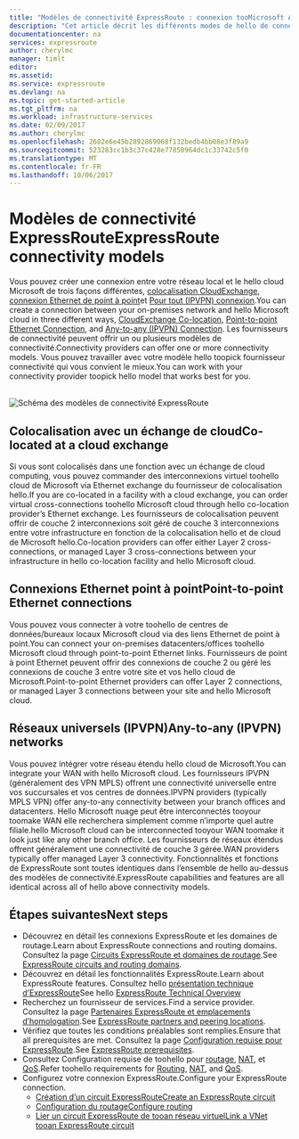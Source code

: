 ```yaml
---
title: "Modèles de connectivité ExpressRoute : connexion tooMicrosoft Azure via des fournisseurs de services réseau, les échanges et les fournisseurs de Ethernet | Documents Microsoft"
description: "Cet article décrit les différents modes de hello de connectivité entre le réseau et les services Microsoft Azure, Office 365 et Dynamics 365 du client hello. Clients peuvent faire appel à des fournisseurs MPLS, des échanges de cloud et des fournisseurs Ethernet."
documentationcenter: na
services: expressroute
author: cherylmc
manager: timlt
editor: 
ms.assetid: 
ms.service: expressroute
ms.devlang: na
ms.topic: get-started-article
ms.tgt_pltfrm: na
ms.workload: infrastructure-services
ms.date: 02/09/2017
ms.author: cherylmc
ms.openlocfilehash: 2682e6e45b2892869068f132bedb4bb08e3f89a9
ms.sourcegitcommit: 523283cc1b3c37c428e77850964dc1c33742c5f0
ms.translationtype: MT
ms.contentlocale: fr-FR
ms.lasthandoff: 10/06/2017
---
```

# <a name="expressroute-connectivity-models"></a><span data-ttu-id="ed094-104">Modèles de connectivité ExpressRoute</span><span class="sxs-lookup"><span data-stu-id="ed094-104">ExpressRoute connectivity models</span></span>
<span data-ttu-id="ed094-105">Vous pouvez créer une connexion entre votre réseau local et le hello cloud Microsoft de trois façons différentes, [colocalisation CloudExchange](#CloudExchange), [connexion Ethernet de point à point](#Ethernet)et [Pour tout (IPVPN) connexion](#IPVPN).</span><span class="sxs-lookup"><span data-stu-id="ed094-105">You can create a connection between your on-premises network and hello Microsoft cloud in three different ways, [CloudExchange Co-location](#CloudExchange), [Point-to-point Ethernet Connection](#Ethernet), and [Any-to-any (IPVPN) Connection](#IPVPN).</span></span> <span data-ttu-id="ed094-106">Les fournisseurs de connectivité peuvent offrir un ou plusieurs modèles de connectivité.</span><span class="sxs-lookup"><span data-stu-id="ed094-106">Connectivity providers can offer one or more connectivity models.</span></span> <span data-ttu-id="ed094-107">Vous pouvez travailler avec votre modèle hello toopick fournisseur connectivité qui vous convient le mieux.</span><span class="sxs-lookup"><span data-stu-id="ed094-107">You can work with your connectivity provider toopick hello model that works best for you.</span></span>
<br><br>

![Schéma des modèles de connectivité ExpressRoute](./media/expressroute-connectivity-models/expressroute-connectivity-models-diagram.png)

## <span data-ttu-id="ed094-109"><a name="CloudExchange"></a>Colocalisation avec un échange de cloud</span><span class="sxs-lookup"><span data-stu-id="ed094-109"><a name="CloudExchange"></a>Co-located at a cloud exchange</span></span>
<span data-ttu-id="ed094-110">Si vous sont colocalisés dans une fonction avec un échange de cloud computing, vous pouvez commander des interconnexions virtuel toohello cloud de Microsoft via Ethernet exchange du fournisseur de colocalisation hello.</span><span class="sxs-lookup"><span data-stu-id="ed094-110">If you are co-located in a facility with a cloud exchange, you can order virtual cross-connections toohello Microsoft cloud through hello co-location provider’s Ethernet exchange.</span></span> <span data-ttu-id="ed094-111">Les fournisseurs de colocalisation peuvent offrir de couche 2 interconnexions soit géré de couche 3 interconnexions entre votre infrastructure en fonction de la colocalisation hello et de cloud de Microsoft hello.</span><span class="sxs-lookup"><span data-stu-id="ed094-111">Co-location providers can offer either Layer 2 cross-connections, or managed Layer 3 cross-connections between your infrastructure in hello co-location facility and hello Microsoft cloud.</span></span>

## <span data-ttu-id="ed094-112"><a name="Ethernet"></a>Connexions Ethernet point à point</span><span class="sxs-lookup"><span data-stu-id="ed094-112"><a name="Ethernet"></a>Point-to-point Ethernet connections</span></span>
<span data-ttu-id="ed094-113">Vous pouvez vous connecter à votre toohello de centres de données/bureaux locaux Microsoft cloud via des liens Ethernet de point à point.</span><span class="sxs-lookup"><span data-stu-id="ed094-113">You can connect your on-premises datacenters/offices toohello Microsoft cloud through point-to-point Ethernet links.</span></span> <span data-ttu-id="ed094-114">Fournisseurs de point à point Ethernet peuvent offrir des connexions de couche 2 ou géré les connexions de couche 3 entre votre site et vos hello cloud de Microsoft.</span><span class="sxs-lookup"><span data-stu-id="ed094-114">Point-to-point Ethernet providers can offer Layer 2 connections, or managed Layer 3 connections between your site and hello Microsoft cloud.</span></span>

## <span data-ttu-id="ed094-115"><a name="IPVPN"></a>Réseaux universels (IPVPN)</span><span class="sxs-lookup"><span data-stu-id="ed094-115"><a name="IPVPN"></a>Any-to-any (IPVPN) networks</span></span>
<span data-ttu-id="ed094-116">Vous pouvez intégrer votre réseau étendu hello cloud de Microsoft.</span><span class="sxs-lookup"><span data-stu-id="ed094-116">You can integrate your WAN with hello Microsoft cloud.</span></span> <span data-ttu-id="ed094-117">Les fournisseurs IPVPN (généralement des VPN MPLS) offrent une connectivité universelle entre vos succursales et vos centres de données.</span><span class="sxs-lookup"><span data-stu-id="ed094-117">IPVPN providers (typically MPLS VPN) offer any-to-any connectivity between your branch offices and datacenters.</span></span> <span data-ttu-id="ed094-118">Hello Microsoft nuage peut être interconnectés tooyour toomake WAN elle recherchera simplement comme n’importe quel autre filiale.</span><span class="sxs-lookup"><span data-stu-id="ed094-118">hello Microsoft cloud can be interconnected tooyour WAN toomake it look just like any other branch office.</span></span> <span data-ttu-id="ed094-119">Les fournisseurs de réseaux étendus offrent généralement une connectivité de couche 3 gérée.</span><span class="sxs-lookup"><span data-stu-id="ed094-119">WAN providers typically offer managed Layer 3 connectivity.</span></span> <span data-ttu-id="ed094-120">Fonctionnalités et fonctions de ExpressRoute sont toutes identiques dans l’ensemble de hello au-dessus des modèles de connectivité.</span><span class="sxs-lookup"><span data-stu-id="ed094-120">ExpressRoute capabilities and features are all identical across all of hello above connectivity models.</span></span> 

## <a name="next-steps"></a><span data-ttu-id="ed094-121">Étapes suivantes</span><span class="sxs-lookup"><span data-stu-id="ed094-121">Next steps</span></span>
* <span data-ttu-id="ed094-122">Découvrez en détail les connexions ExpressRoute et les domaines de routage.</span><span class="sxs-lookup"><span data-stu-id="ed094-122">Learn about ExpressRoute connections and routing domains.</span></span> <span data-ttu-id="ed094-123">Consultez la page [Circuits ExpressRoute et domaines de routage](expressroute-circuit-peerings.md).</span><span class="sxs-lookup"><span data-stu-id="ed094-123">See [ExpressRoute circuits and routing domains](expressroute-circuit-peerings.md).</span></span>
* <span data-ttu-id="ed094-124">Découvrez en détail les fonctionnalités ExpressRoute.</span><span class="sxs-lookup"><span data-stu-id="ed094-124">Learn about ExpressRoute features.</span></span> <span data-ttu-id="ed094-125">Consultez hello [présentation technique d’ExpressRoute](expressroute-introduction.md)</span><span class="sxs-lookup"><span data-stu-id="ed094-125">See hello [ExpressRoute Technical Overview](expressroute-introduction.md)</span></span>
* <span data-ttu-id="ed094-126">Recherchez un fournisseur de services.</span><span class="sxs-lookup"><span data-stu-id="ed094-126">Find a service provider.</span></span> <span data-ttu-id="ed094-127">Consultez la page [Partenaires ExpressRoute et emplacements d’homologation](expressroute-locations.md).</span><span class="sxs-lookup"><span data-stu-id="ed094-127">See [ExpressRoute partners and peering locations](expressroute-locations.md).</span></span>
* <span data-ttu-id="ed094-128">Vérifiez que toutes les conditions préalables sont remplies.</span><span class="sxs-lookup"><span data-stu-id="ed094-128">Ensure that all prerequisites are met.</span></span> <span data-ttu-id="ed094-129">Consultez la page [Configuration requise pour ExpressRoute](expressroute-prerequisites.md).</span><span class="sxs-lookup"><span data-stu-id="ed094-129">See [ExpressRoute prerequisites](expressroute-prerequisites.md).</span></span>
* <span data-ttu-id="ed094-130">Consultez Configuration requise de toohello pour [routage](expressroute-routing.md), [NAT](expressroute-nat.md), et [QoS](expressroute-qos.md).</span><span class="sxs-lookup"><span data-stu-id="ed094-130">Refer toohello requirements for [Routing](expressroute-routing.md), [NAT](expressroute-nat.md), and [QoS](expressroute-qos.md).</span></span>
* <span data-ttu-id="ed094-131">Configurez votre connexion ExpressRoute.</span><span class="sxs-lookup"><span data-stu-id="ed094-131">Configure your ExpressRoute connection.</span></span>
  * [<span data-ttu-id="ed094-132">Création d’un circuit ExpressRoute</span><span class="sxs-lookup"><span data-stu-id="ed094-132">Create an ExpressRoute circuit</span></span>](expressroute-howto-circuit-portal-resource-manager.md)
  * [<span data-ttu-id="ed094-133">Configuration du routage</span><span class="sxs-lookup"><span data-stu-id="ed094-133">Configure routing</span></span>](expressroute-howto-routing-portal-resource-manager.md)
  * [<span data-ttu-id="ed094-134">Lier un circuit ExpressRoute de tooan réseau virtuel</span><span class="sxs-lookup"><span data-stu-id="ed094-134">Link a VNet tooan ExpressRoute circuit</span></span>](expressroute-howto-linkvnet-portal-resource-manager.md)
